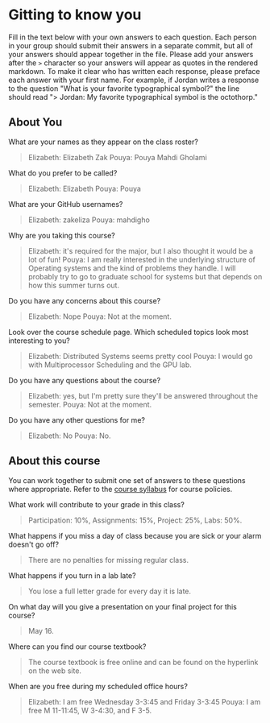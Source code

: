 # Gitting to know you
Fill in the text below with your own answers to each question. Each person in your group should submit their answers in a separate commit, but all of your answers should appear together in the file. Please add your answers after the `>` character so your answers will appear as quotes in the rendered markdown. To make it clear who has written each response, please preface each answer with your first name. For example, if Jordan writes a response to the question "What is your favorite typographical symbol?" the line should read "> Jordan: My favorite typographical symbol is the octothorp." 

## About You
What are your names as they appear on the class roster?
> Elizabeth: Elizabeth Zak
> Pouya: Pouya Mahdi Gholami

What do you prefer to be called?
> Elizabeth: Elizabeth
> Pouya: Pouya

What are your GitHub usernames?
> Elizabeth: zakeliza
> Pouya: mahdigho 

Why are you taking this course?
> Elizabeth: it's required for the major, but I also thought it would be a lot of fun!
> Pouya: I am really interested in the underlying structure of Operating systems and the kind of problems they handle. I will probably try to go to graduate school for systems but that depends on how this summer turns out. 

Do you have any concerns about this course?
> Elizabeth: Nope
> Pouya: Not at the moment.

Look over the course schedule page. Which scheduled topics look most interesting to you?
> Elizabeth: Distributed Systems seems pretty cool
> Pouya: I would go with Multiprocessor Scheduling and the GPU lab.

Do you have any questions about the course?
> Elizabeth: yes, but I'm pretty sure they'll be answered throughout the semester.
> Pouya: Not at the moment.

Do you have any other questions for me?
> Elizabeth: No
> Pouya: No.

## About this course
You can work together to submit one set of answers to these questions where appropriate. Refer to the [course syllabus](http://www.cs.grinnell.edu/~curtsinger/teaching/2018S/CSC213/syllabus/) for course policies.

What work will contribute to your grade in this class?
> Participation: 10%, Assignments: 15%, Project: 25%, Labs: 50%.

What happens if you miss a day of class because you are sick or your alarm doesn't go off?
> There are no penalties for missing regular class.

What happens if you turn in a lab late?
> You lose a full letter grade for every day it is late. 

On what day will you give a presentation on your final project for this course?
> May 16.

Where can you find our course textbook?
> The course textbook is free online and can be found on the hyperlink on the web site. 

When are you free during my scheduled office hours?
> Elizabeth: I am free Wednesday 3-3:45 and Friday 3-3:45
> Pouya: I am free M 11-11:45, W 3-4:30, and F 3-5.
